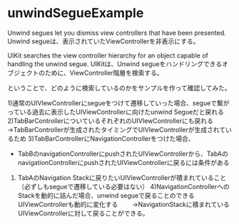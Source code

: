 # unwindSegueExample

Unwind segues let you dismiss view controllers that have been presented. 
Unwind segueは、表示されていたViewControllerを非表示にする。

UIKit searches the view controller hierarchy for an object capable of handling the unwind segue.
UIKitは、Unwind segueをハンドリングできるオブジェクトのために、ViewController階層を検索する。

ということで、どのように検索しているのかをサンプルを作って確認してみた。

1)通常のUIVIewControllerにsegueをつけて遷移していった場合、segueで繋がっている過去に表示したUIViewControllerに向けたunwind Segueだと戻れる
2)TabBarControllerについているそれぞれのUIVIewControllerにも戻れる→TabBarControllerが生成されたタイミングでUIVIewControllerが生成されているため
3)TabBarControllerにNavigationControllerをつけた場合、
 - TabBのnavigationControllerにpushされたUIViewControllerから、TabAのnavigationControllerにpushされたUIViewControllerに戻るには条件がある
 1) TabAのNavigation Stackに戻りたいUIViewControllerが積まれていること（必ずしもsegueで遷移している必要はない）
4)NavigationControllerへのStackを動的に詰んだ場合、unwind segueで戻ることのできるUIViewControllerも動的に変化する
　　→NavigationStackに積まれているUIViewControllerに対して戻ることができる。

